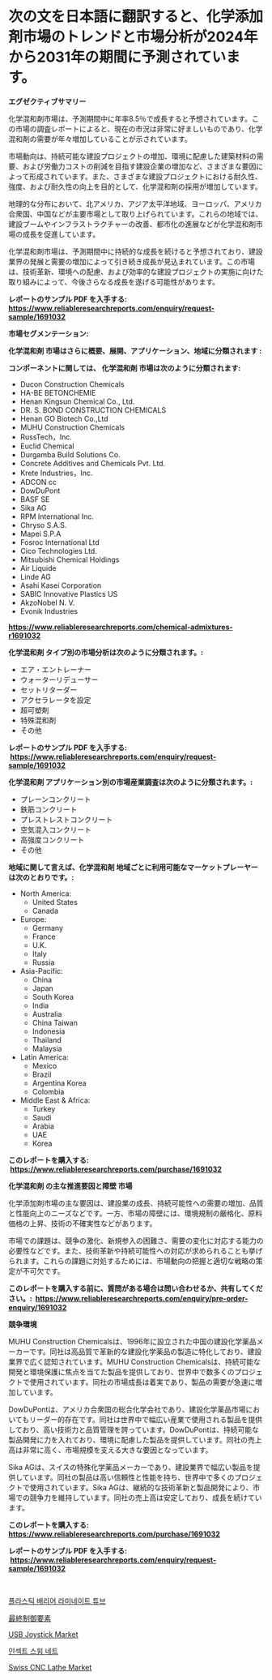 <p><h1>次の文を日本語に翻訳すると、化学添加剤市場のトレンドと市場分析が2024年から2031年の期間に予測されています。</h1></p><p><strong>エグゼクティブサマリー</strong></p>
<p><p>化学混和剤市場は、予測期間中に年率8.5％で成長すると予想されています。この市場の調査レポートによると、現在の市況は非常に好ましいものであり、化学混和剤の需要が年々増加していることが示されています。</p><p>市場動向は、持続可能な建設プロジェクトの増加、環境に配慮した建築材料の需要、および労働力コストの削減を目指す建設企業の増加など、さまざまな要因によって形成されています。また、さまざまな建設プロジェクトにおける耐久性、強度、および耐久性の向上を目的として、化学混和剤の採用が増加しています。</p><p>地理的な分布において、北アメリカ、アジア太平洋地域、ヨーロッパ、アメリカ合衆国、中国などが主要市場として取り上げられています。これらの地域では、建設ブームやインフラストラクチャーの改善、都市化の進展などが化学混和剤市場の成長を促進しています。</p><p>化学混和剤市場は、予測期間中に持続的な成長を続けると予想されており、建設業界の発展と需要の増加によって引き続き成長が見込まれています。この市場は、技術革新、環境への配慮、および効率的な建設プロジェクトの実施に向けた取り組みによって、今後さらなる成長を遂げる可能性があります。</p></p>
<p><strong>レポートのサンプル PDF を入手する: <a href="https://www.reliableresearchreports.com/enquiry/request-sample/1691032">https://www.reliableresearchreports.com/enquiry/request-sample/1691032</a></strong></p>
<p><strong>市場セグメンテーション:</strong></p>
<p><strong> 化学混和剤 市場はさらに概要、展開、アプリケーション、地域に分類されます :</strong></p>
<p><strong>コンポーネントに関しては、 化学混和剤 市場は次のように分類されます: &nbsp;</strong></p>
<p><ul><li>Ducon Construction Chemicals</li><li>HA-BE BETONCHEMIE</li><li>Henan Kingsun Chemical Co., Ltd.</li><li>DR. S. BOND CONSTRUCTION CHEMICALS</li><li>Henan GO Biotech Co.,Ltd</li><li>MUHU Construction Chemicals</li><li>RussTech，Inc.</li><li>Euclid Chemical</li><li>Durgamba Build Solutions Co.</li><li>Concrete Additives and Chemicals Pvt. Ltd.</li><li>Krete Industries，Inc.</li><li>ADCON cc</li><li>DowDuPont</li><li>BASF SE</li><li>Sika AG</li><li>RPM International Inc.</li><li>Chryso S.A.S.</li><li>Mapei S.P.A</li><li>Fosroc International Ltd</li><li>Cico Technologies Ltd.</li><li>Mitsubishi Chemical Holdings</li><li>Air Liquide</li><li>Linde AG</li><li>Asahi Kasei Corporation</li><li>SABIC Innovative Plastics US</li><li>AkzoNobel N. V.</li><li>Evonik Industries</li></ul></p>
<p><strong><a href="https://www.reliableresearchreports.com/chemical-admixtures-r1691032">https://www.reliableresearchreports.com/chemical-admixtures-r1691032</a></strong></p>
<p><strong> 化学混和剤 タイプ別の市場分析は次のように分類されます。:</strong></p>
<p><ul><li>エア・エントレーナー</li><li>ウォーターリデューサー</li><li>セットリターダー</li><li>アクセラレータを設定</li><li>超可塑剤</li><li>特殊混和剤</li><li>その他</li></ul></p>
<p><strong>レポートのサンプル PDF を入手する: &nbsp;<a href="https://www.reliableresearchreports.com/enquiry/request-sample/1691032">https://www.reliableresearchreports.com/enquiry/request-sample/1691032</a></strong></p>
<p><strong> 化学混和剤 アプリケーション別の市場産業調査は次のように分類されます。:</strong></p>
<p><ul><li>プレーンコンクリート</li><li>鉄筋コンクリート</li><li>プレストレストコンクリート</li><li>空気混入コンクリート</li><li>高強度コンクリート</li><li>その他</li></ul></p>
<p><strong>地域に関して言えば、化学混和剤 地域ごとに利用可能なマーケットプレーヤーは次のとおりです。:</strong></p>
<p><ul>
    <li>
        North America:
        <ul>
            <li>United States</li>
            <li>Canada</li>
        </ul>
    </li>
    <li>
        Europe:
        <ul>
            <li>Germany</li>
            <li>France</li>
            <li>U.K.</li>
            <li>Italy</li>
            <li>Russia</li>
        </ul>
    </li>
    <li>
        Asia-Pacific:
        <ul>
            <li>China</li>
            <li>Japan</li>
            <li>South Korea</li>
            <li>India</li>
            <li>Australia</li>
            <li>China Taiwan</li>
            <li>Indonesia</li>
            <li>Thailand</li>
            <li>Malaysia</li>
        </ul>
    </li>
    <li>
        Latin America:
        <ul>
            <li>Mexico</li>
            <li>Brazil</li>
            <li>Argentina Korea</li>
            <li>Colombia</li>
        </ul>
    </li>
    <li>
        Middle East & Africa:
        <ul>
            <li>Turkey</li>
            <li>Saudi</li>
            <li>Arabia</li>
            <li>UAE</li>
            <li>Korea</li>
        </ul>
    </li>
    </ul></p>
<p><strong>このレポートを購入する: &nbsp;<a href="https://www.reliableresearchreports.com/purchase/1691032">https://www.reliableresearchreports.com/purchase/1691032</a></strong></p>
<p><strong>化学混和剤 の主な推進要因と障壁 市場</strong></p>
<p><p>化学添加剤市場の主な要因は、建設業の成長、持続可能性への需要の増加、品質と性能向上のニーズなどです。一方、市場の障壁には、環境規制の厳格化、原料価格の上昇、技術の不確実性などがあります。</p><p>市場での課題は、競争の激化、新規参入の困難さ、需要の変化に対応する能力の必要性などです。また、技術革新や持続可能性への対応が求められることも挙げられます。これらの課題に対処するためには、市場動向の把握と適切な戦略の策定が不可欠です。</p></p>
<p><strong>このレポートを購入する前に、質問がある場合は問い合わせるか、共有してください。:&nbsp; <a href="https://www.reliableresearchreports.com/enquiry/pre-order-enquiry/1691032">https://www.reliableresearchreports.com/enquiry/pre-order-enquiry/1691032</a></strong></p>
<p><strong>競争環境</strong></p>
<p><p>MUHU Construction Chemicalsは、1996年に設立された中国の建設化学薬品メーカーです。同社は高品質で革新的な建設化学薬品の製造に特化しており、建設業界で広く認知されています。MUHU Construction Chemicalsは、持続可能な開発と環境保護に焦点を当てた製品を提供しており、世界中で数多くのプロジェクトで使用されています。同社の市場成長は着実であり、製品の需要が急速に増加しています。</p><p>DowDuPontは、アメリカ合衆国の総合化学会社であり、建設化学薬品市場においてもリーダー的存在です。同社は世界中で幅広い産業で使用される製品を提供しており、高い技術力と品質管理を誇っています。DowDuPontは、持続可能な製品開発に力を入れており、環境に配慮した製品を提供しています。同社の売上高は非常に高く、市場規模を支える大きな要因となっています。</p><p>Sika AGは、スイスの特殊化学薬品メーカーであり、建設業界で幅広い製品を提供しています。同社の製品は高い信頼性と性能を持ち、世界中で多くのプロジェクトで使用されています。Sika AGは、継続的な技術革新と製品開発により、市場での競争力を維持しています。同社の売上高は安定しており、成長を続けています。</p></p>
<p><strong>このレポートを購入する: &nbsp; <a href="https://www.reliableresearchreports.com/purchase/1691032">https://www.reliableresearchreports.com/purchase/1691032</a></strong></p>
<p><strong>レポートのサンプル PDF を入手する: &nbsp;<a href="https://www.reliableresearchreports.com/enquiry/request-sample/1691032">https://www.reliableresearchreports.com/enquiry/request-sample/1691032</a></strong><strong></strong></p>
<p>&nbsp;</p>
<p><p><a href="https://medium.com/@twix678568/%ED%94%8C%EB%9D%BC%EC%8A%A4%ED%8B%B1-%EB%B0%A9%EB%B2%BD-%EC%A0%81%EC%B8%B5-%ED%8A%9C%EB%B8%8C-%EC%8B%9C%EC%9E%A5-%EC%A2%85%EB%A5%98-%EC%A0%81%EC%9A%A9-%EB%B0%8F-%EC%A7%80%EB%A6%AC%EC%97%90-%EB%8C%80%ED%95%9C-%ED%8F%AC%EA%B4%84%EC%A0%81-%ED%8F%89%EA%B0%80-de3a783e9ee4">플라스틱 배리어 라미네이트 튜브</a></p><p><a href="https://github.com/efcvopdgkdx128/Market-Research-Report-List-1/blob/main/417075742131.md">最終制御要素</a></p><p><a href="https://github.com/jhcraigie/Market-Research-Report-List-3/blob/main/usb-joystick-market.md">USB Joystick Market</a></p><p><a href="https://medium.com/@ieremiapadurariu20221/%EA%B3%A4%EC%B6%A9-%EC%B1%84%EC%A7%91%EB%A7%9D-%EC%8B%9C%EC%9E%A5-%EC%A2%85%EB%A5%98-%EC%9D%91%EC%9A%A9-%EB%B0%8F-%EC%A7%80%EB%A6%AC%EC%A0%81%EC%9D%B8-%EC%B8%A1%EB%A9%B4%EC%97%90%EC%84%9C-%EC%B2%A0%EC%A0%80%ED%95%9C-%ED%8F%89%EA%B0%80-664878b09093">인섹트 스윕 네트</a></p><p><a href="https://github.com/sonuprakash1/Market-Research-Report-List-2/blob/main/swiss-cnc-lathe-market.md">Swiss CNC Lathe Market</a></p></p>